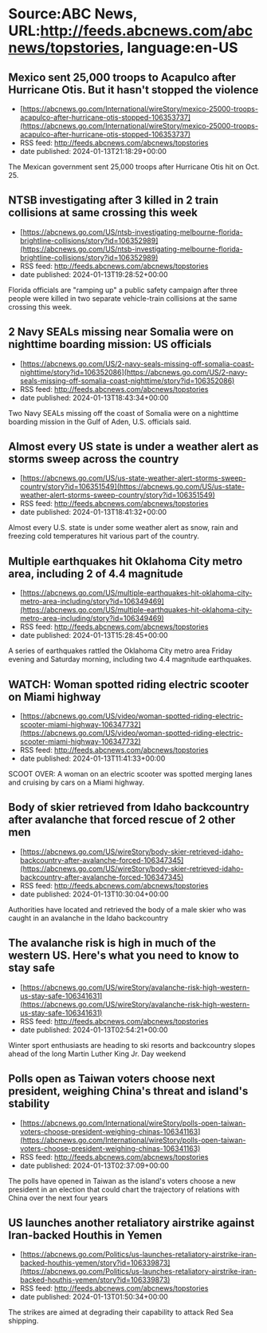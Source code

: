 # Source:ABC News, URL:http://feeds.abcnews.com/abcnews/topstories, language:en-US

## Mexico sent 25,000 troops to Acapulco after Hurricane Otis. But it hasn't stopped the violence
 - [https://abcnews.go.com/International/wireStory/mexico-25000-troops-acapulco-after-hurricane-otis-stopped-106353737](https://abcnews.go.com/International/wireStory/mexico-25000-troops-acapulco-after-hurricane-otis-stopped-106353737)
 - RSS feed: http://feeds.abcnews.com/abcnews/topstories
 - date published: 2024-01-13T21:18:29+00:00

The Mexican government sent 25,000 troops after Hurricane Otis hit on Oct. 25.

## NTSB investigating after 3 killed in 2 train collisions at same crossing this week
 - [https://abcnews.go.com/US/ntsb-investigating-melbourne-florida-brightline-collisions/story?id=106352989](https://abcnews.go.com/US/ntsb-investigating-melbourne-florida-brightline-collisions/story?id=106352989)
 - RSS feed: http://feeds.abcnews.com/abcnews/topstories
 - date published: 2024-01-13T19:28:52+00:00

Florida officials are "ramping up" a public safety campaign after three people were killed in two separate vehicle-train collisions at the same crossing this week.

## 2 Navy SEALs missing near Somalia were on nighttime boarding mission: US officials
 - [https://abcnews.go.com/US/2-navy-seals-missing-off-somalia-coast-nighttime/story?id=106352086](https://abcnews.go.com/US/2-navy-seals-missing-off-somalia-coast-nighttime/story?id=106352086)
 - RSS feed: http://feeds.abcnews.com/abcnews/topstories
 - date published: 2024-01-13T18:43:34+00:00

Two Navy SEALs missing off the coast of Somalia were on a nighttime boarding mission in the Gulf of Aden, U.S. officials said.

## Almost every US state is under a weather alert as storms sweep across the country
 - [https://abcnews.go.com/US/us-state-weather-alert-storms-sweep-country/story?id=106351549](https://abcnews.go.com/US/us-state-weather-alert-storms-sweep-country/story?id=106351549)
 - RSS feed: http://feeds.abcnews.com/abcnews/topstories
 - date published: 2024-01-13T18:41:32+00:00

Almost every U.S. state is under some weather alert as snow, rain and freezing cold temperatures hit various part of the country.

## Multiple earthquakes hit Oklahoma City metro area, including 2 of 4.4 magnitude
 - [https://abcnews.go.com/US/multiple-earthquakes-hit-oklahoma-city-metro-area-including/story?id=106349469](https://abcnews.go.com/US/multiple-earthquakes-hit-oklahoma-city-metro-area-including/story?id=106349469)
 - RSS feed: http://feeds.abcnews.com/abcnews/topstories
 - date published: 2024-01-13T15:28:45+00:00

A series of earthquakes rattled the Oklahoma City metro area Friday evening and Saturday morning, including two 4.4 magnitude earthquakes.

## WATCH:  Woman spotted riding electric scooter on Miami highway
 - [https://abcnews.go.com/US/video/woman-spotted-riding-electric-scooter-miami-highway-106347732](https://abcnews.go.com/US/video/woman-spotted-riding-electric-scooter-miami-highway-106347732)
 - RSS feed: http://feeds.abcnews.com/abcnews/topstories
 - date published: 2024-01-13T11:41:33+00:00

SCOOT OVER: A woman on an electric scooter was spotted merging lanes and cruising by cars on a Miami highway.

## Body of skier retrieved from Idaho backcountry after avalanche that forced rescue of 2 other men
 - [https://abcnews.go.com/US/wireStory/body-skier-retrieved-idaho-backcountry-after-avalanche-forced-106347345](https://abcnews.go.com/US/wireStory/body-skier-retrieved-idaho-backcountry-after-avalanche-forced-106347345)
 - RSS feed: http://feeds.abcnews.com/abcnews/topstories
 - date published: 2024-01-13T10:30:04+00:00

Authorities have located and retrieved the body of a male skier who was caught in an avalanche in the Idaho backcountry

## The avalanche risk is high in much of the western US. Here's what you need to know to stay safe
 - [https://abcnews.go.com/US/wireStory/avalanche-risk-high-western-us-stay-safe-106341631](https://abcnews.go.com/US/wireStory/avalanche-risk-high-western-us-stay-safe-106341631)
 - RSS feed: http://feeds.abcnews.com/abcnews/topstories
 - date published: 2024-01-13T02:54:21+00:00

Winter sport enthusiasts are heading to ski resorts and backcountry slopes ahead of the long Martin Luther King Jr. Day weekend

## Polls open as Taiwan voters choose next president, weighing China's threat and island's stability
 - [https://abcnews.go.com/International/wireStory/polls-open-taiwan-voters-choose-president-weighing-chinas-106341163](https://abcnews.go.com/International/wireStory/polls-open-taiwan-voters-choose-president-weighing-chinas-106341163)
 - RSS feed: http://feeds.abcnews.com/abcnews/topstories
 - date published: 2024-01-13T02:37:09+00:00

The polls have opened in Taiwan as the island's voters choose a new president in an election that could chart the trajectory of relations with China over the next four years

## US launches another retaliatory airstrike against Iran-backed Houthis in Yemen
 - [https://abcnews.go.com/Politics/us-launches-retaliatory-airstrike-iran-backed-houthis-yemen/story?id=106339873](https://abcnews.go.com/Politics/us-launches-retaliatory-airstrike-iran-backed-houthis-yemen/story?id=106339873)
 - RSS feed: http://feeds.abcnews.com/abcnews/topstories
 - date published: 2024-01-13T01:50:34+00:00

The strikes are aimed at degrading their capability to attack Red Sea shipping.

